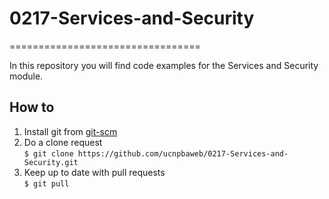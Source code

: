 # 0217-Services-and-Security
=================================

In this repository you will find code examples for the Services and Security module.

## How to
1. Install git from [git-scm](http://git-scm.com/book/en/Getting-Started-Installing-Git)
2. Do a clone request<br/>`$ git clone https://github.com/ucnpbaweb/0217-Services-and-Security.git`
3. Keep up to date with pull requests<br/>`$ git pull`

